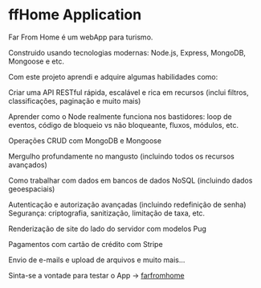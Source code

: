 # ffHome Application

Far From Home é um webApp para turismo.

Construido usando tecnologias modernas: Node.js, Express, MongoDB, Mongoose e etc.

Com este projeto aprendi e adquire algumas habilidades como:

Criar uma API RESTful rápida, escalável e rica em recursos (inclui filtros, classificações, paginação e muito mais)

Aprender como o Node realmente funciona nos bastidores: loop de eventos, código de bloqueio vs não bloqueante, fluxos, módulos, etc.

Operações CRUD com MongoDB e Mongoose

Mergulho profundamente no mangusto (incluindo todos os recursos avançados)

Como trabalhar com dados em bancos de dados NoSQL (incluindo dados geoespaciais)

Autenticação e autorização avançadas (incluindo redefinição de senha)
Segurança: criptografia, sanitização, limitação de taxa, etc.

Renderização de site do lado do servidor com modelos Pug

Pagamentos com cartão de crédito com Stripe

Envio de e-mails e upload de arquivos e muito mais...

Sinta-se a vontade para testar o App -> [farfromhome](https://farfromhome.herokuapp.com/)
